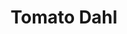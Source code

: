 ---
title: Tomato Dahl
metadata:
  title: Tomato Dahl
  source: https://smile.amazon.co.uk/Imperfect-Vegan-Fearne-Cotton/dp/1841882895/
  servings: '3'
  course: Main
ingredients:
- name: crushed garlic
  amount: 4 cloves
- name: soy sauce
  amount: 2 tbsp
- name: mild curry powder
  amount: 2 tsp
- name: coconut milk
  amount: 400 ml
- name: greek yogurt
  amount: 4 tbsp
- name: miso paste
  amount: 1 tsp
- name: washed red split lentils
  amount: 260 g
- name: chopped tomatoes
  amount: 400 g
cookware:
- name: pan
steps:
- description: Grab a pan and add in the washed red split lentils, crushed garlic,
    soy sauce, mild curry powder, miso paste, chopped tomatoes and coconut milk.
- description: Bring to the boil, then reduce heat and simmer for 15 minutes, stirring
    frequently to stop the lentils sticking to the base of the pan.
- description: Add in the greek yogurt, stir, and simmer for another 5 minutes then
    serve.

---